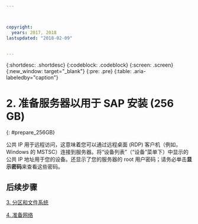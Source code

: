 ```yaml
---



copyright:
  years: 2017, 2018
lastupdated: "2018-02-09"


---
```


{:shortdesc: .shortdesc}
{:codeblock: .codeblock}
{:screen: .screen}
{:new_window: target="_blank"}
{:pre: .pre}
{:table: .aria-labeledby="caption"}

# 2. 准备服务器以用于 SAP 安装 (256 GB)
{: #prepare_256GB}

公共 IP 用于远程访问，这意味着您可以通过远程桌面 (RDP) 客户机（例如，Windows 的 MSTSC）连接到服务器。将“设备列表”（“设备”菜单下）中显示的公共 IP 地址用于您的设备。还显示了您的服务器的 root 用户密码；请务必单击**显示密码**来查看这些密码。

## 后续步骤

 [3. 分区和文件系统](/docs/infrastructure/sap-netweaver-ms-qrg/ms-partition-256GB.html#partition-256GB)
 
 [4. 准备网络](/docs/infrastructure/sap-netweaver-ms-qrg/ms-prepare-network.html#network)

